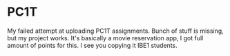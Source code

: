 # PC1T
My failed attempt at uploading PC1T assignments. Bunch of stuff is missing, but my project works. It's basically a movie reservation app, I got full amount of points for this. I see you copying it IBE1 students. 
